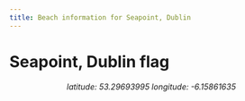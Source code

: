 ```yaml
---
title: Beach information for Seapoint, Dublin
---
```

# Seapoint, Dublin <span class="material-icons" color="blue">flag</span>

<div align="center"><i>latitude: 53.29693995 longitude: -6.15861635</i></div>